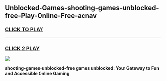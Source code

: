 
## Unblocked-Games-shooting-games-unblocked-free-Play-Online-Free-acnav
<h3>
<a href="https://premium76.site?title=shooting-games-unblocked-free&ref=26A">CLICK TO PLAY</a></h3>
<hr>

<h3>
<a href="https://premium76.site?title=shooting-games-unblocked-free&ref=26A">CLICK 2 PLAY</a>
  
</h3>

<a href="https://premium76.site?title=shooting-games-unblocked-free&ref=26A"><img src="https://clearcache.store/games.png"></a>


**shooting-games-unblocked-free games unblocked: Your Gateway to Fun and Accessible Online Gaming**
